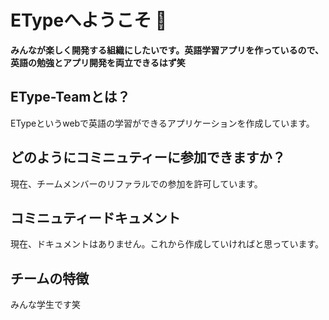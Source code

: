 # ETypeへようこそ 👋

**みんなが楽しく開発する組織にしたいです。英語学習アプリを作っているので、英語の勉強とアプリ開発を両立できるはず笑**

## EType-Teamとは？
ETypeというwebで英語の学習ができるアプリケーションを作成しています。

## どのようにコミニュティーに参加できますか？
現在、チームメンバーのリファラルでの参加を許可しています。

## コミニュティードキュメント
現在、ドキュメントはありません。これから作成していければと思っています。

## チームの特徴
みんな学生です笑
